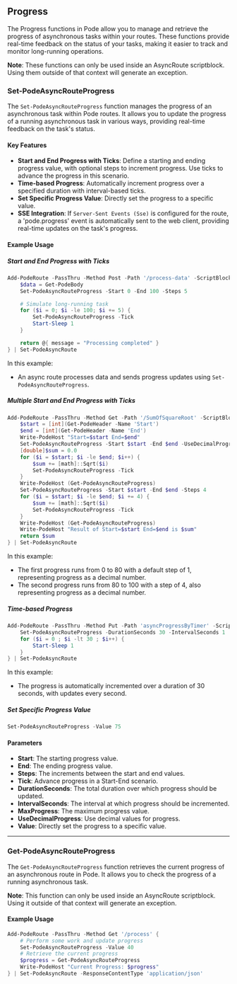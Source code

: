 
## Progress

The Progress functions in Pode allow you to manage and retrieve the progress of asynchronous tasks within your routes. These functions provide real-time feedback on the status of your tasks, making it easier to track and monitor long-running operations.

**Note**: These functions can only be used inside an AsyncRoute scriptblock. Using them outside of that context will generate an exception.

### Set-PodeAsyncRouteProgress

The `Set-PodeAsyncRouteProgress` function manages the progress of an asynchronous task within Pode routes. It allows you to update the progress of a running asynchronous task in various ways, providing real-time feedback on the task's status.

#### Key Features

- **Start and End Progress with Ticks**: Define a starting and ending progress value, with optional steps to increment progress. Use ticks to advance the progress in this scenario.
- **Time-based Progress**: Automatically increment progress over a specified duration with interval-based ticks.
- **Set Specific Progress Value**: Directly set the progress to a specific value.
- **SSE Integration**: If `Server-Sent Events (Sse)` is configured for the route, a 'pode.progress' event is automatically sent to the web client, providing real-time updates on the task's progress.


#### Example Usage



##### Start and End Progress with Ticks

```powershell
Add-PodeRoute -PassThru -Method Post -Path '/process-data' -ScriptBlock {
    $data = Get-PodeBody
    Set-PodeAsyncRouteProgress -Start 0 -End 100 -Steps 5

    # Simulate long-running task
    for ($i = 0; $i -le 100; $i += 5) {
        Set-PodeAsyncRouteProgress -Tick
        Start-Sleep 1
    }

    return @{ message = "Processing completed" }
} | Set-PodeAsyncRoute
```

In this example:
- An async route processes data and sends progress updates using `Set-PodeAsyncRouteProgress`.

##### Multiple Start and End Progress with Ticks

```powershell
Add-PodeRoute -PassThru -Method Get -Path '/SumOfSquareRoot' -ScriptBlock {
    $start = [int](Get-PodeHeader -Name 'Start')
    $end = [int](Get-PodeHeader -Name 'End')
    Write-PodeHost "Start=$start End=$end"
    Set-PodeAsyncRouteProgress -Start $start -End $end -UseDecimalProgress -MaxProgress 80
    [double]$sum = 0.0
    for ($i = $start; $i -le $end; $i++) {
        $sum += [math]::Sqrt($i)
        Set-PodeAsyncRouteProgress -Tick
    }
    Write-PodeHost (Get-PodeAsyncRouteProgress)
    Set-PodeAsyncRouteProgress -Start $start -End $end -Steps 4
    for ($i = $start; $i -le $end; $i += 4) {
        $sum += [math]::Sqrt($i)
        Set-PodeAsyncRouteProgress -Tick
    }
    Write-PodeHost (Get-PodeAsyncRouteProgress)
    Write-PodeHost "Result of Start=$start End=$end is $sum"
    return $sum
} | Set-PodeAsyncRoute
```

In this example:
- The first progress runs from 0 to 80 with a default step of 1, representing progress as a decimal number.
- The second progress runs from 80 to 100 with a step of 4, also representing progress as a decimal number.



##### Time-based Progress

```powershell
Add-PodeRoute -PassThru -Method Put -Path 'asyncProgressByTimer' -ScriptBlock {
    Set-PodeAsyncRouteProgress -DurationSeconds 30 -IntervalSeconds 1
    for ($i = 0 ; $i -lt 30 ; $i++) {
        Start-Sleep 1
    }
} | Set-PodeAsyncRoute
```

In this example:
- The progress is automatically incremented over a duration of 30 seconds, with updates every second.

##### Set Specific Progress Value

```powershell
Set-PodeAsyncRouteProgress -Value 75
```

#### Parameters

- **Start**: The starting progress value.
- **End**: The ending progress value.
- **Steps**: The increments between the start and end values.
- **Tick**: Advance progress in a Start-End scenario.
- **DurationSeconds**: The total duration over which progress should be updated.
- **IntervalSeconds**: The interval at which progress should be incremented.
- **MaxProgress**: The maximum progress value.
- **UseDecimalProgress**: Use decimal values for progress.
- **Value**: Directly set the progress to a specific value.

---

### Get-PodeAsyncRouteProgress

The `Get-PodeAsyncRouteProgress` function retrieves the current progress of an asynchronous route in Pode. It allows you to check the progress of a running asynchronous task.

**Note**: This function can only be used inside an AsyncRoute scriptblock. Using it outside of that context will generate an exception.

#### Example Usage

```powershell
Add-PodeRoute -PassThru -Method Get '/process' {
    # Perform some work and update progress
    Set-PodeAsyncRouteProgress -Value 40
    # Retrieve the current progress
    $progress = Get-PodeAsyncRouteProgress
    Write-PodeHost "Current Progress: $progress"
} | Set-PodeAsyncRoute -ResponseContentType 'application/json'
```